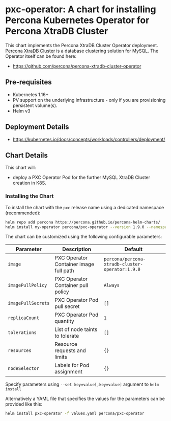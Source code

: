 # pxс-operator: A chart for installing Percona Kubernetes Operator for Percona XtraDB Cluster

This chart implements the Percona XtraDB Cluster Operator deployment. [Percona XtraDB Cluster](https://www.percona.com/doc/percona-xtradb-cluster/LATEST/index.html) is a database clustering solution for MySQL. The Operator itself can be found here:
* <https://github.com/percona/percona-xtradb-cluster-operator>

## Pre-requisites
* Kubernetes 1.16+
* PV support on the underlying infrastructure - only if you are provisioning persistent volume(s).
* Helm v3

## Deployment Details
* <https://kubernetes.io/docs/concepts/workloads/controllers/deployment/>

## Chart Details
This chart will:
* deploy a PXC Operator Pod for the further MySQL XtraDB Cluster creation in K8S.

### Installing the Chart
To install the chart with the `pxc` release name using a dedicated namespace (recommended):

```sh
helm repo add percona https://percona.github.io/percona-helm-charts/
helm install my-operator percona/pxc-operator --version 1.9.0 --namespace my-namespace
```

The chart can be customized using the following configurable parameters:

| Parameter                       | Description                                                             | Default                                         |
| ------------------------------- | ------------------------------------------------------------------------| ------------------------------------------------|
| `image`                         | PXC Operator Container image full path                                  | `percona/percona-xtradb-cluster-operator:1.9.0` |
| `imagePullPolicy`               | PXC Operator Container pull policy                                      | `Always`                                        |
| `imagePullSecrets`              | PXC Operator Pod pull secret                                            | `[]`                                            |
| `replicaCount`                  | PXC Operator Pod quantity                                               | `1`                                             |
| `tolerations`                   | List of node taints to tolerate                                         | `[]`                                            |
| `resources`                     | Resource requests and limits                                            | `{}`                                            |
| `nodeSelector`                  | Labels for Pod assignment                                               | `{}`                                            |

Specify parameters using `--set key=value[,key=value]` argument to `helm install`

Alternatively a YAML file that specifies the values for the parameters can be provided like this:

```sh
helm install pxc-operator -f values.yaml percona/pxc-operator
```
